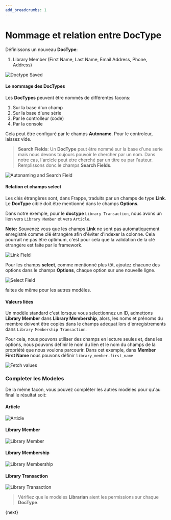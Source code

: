 ```yaml
---
add_breadcrumbs: 1
---
```

# Nommage et relation entre DocType

Définissons un nouveau **DocType**:

1. Library Member (First Name, Last Name, Email Address, Phone, Address)

<img class="screenshot" alt="Doctype Saved" src="/docs/assets/img/naming_doctype.png">


#### Le nommage des DocTypes

Les **DocTypes** peuvent être nommés de différentes facons:

1. Sur la base d'un champ
1. Sur la base d'une série
1. Par le controlleur (code)
1. Par la console

Cela peut être configuré par le champs **Autoname**. Pour le controleur, laissez vide.

> **Search Fields**: Un **DocType** peut être nommé sur la base d'une serie mais nous devons toujours pouvoir le chercher par un nom.
Dans notre cas, l'arcicle peut etre cherché par un titre ou par l'auteur. Remplissons donc le champs **Search Fields**.

<img class="screenshot" alt="Autonaming and Search Field" src="/docs/assets/img/autoname_and_search_field.png">

#### Relation et champs select

Les clés étrangères sont, dans Frappe, traduits par un champs de type **Link**. Le **DocType** ciblé doit être mentionné
 dans le champs **Options**.

Dans notre exemple, pour le **doctype** `Library Transaction`, nous avons un lien vers `Library Member` et vers `Article`.

**Note:** Souvenez vous que les champs **Link** ne sont pas automatiquement enregistré comme clé étrangère afin d'éviter
d'indexer la colonne. Cela pourrait ne pas être optimum, c'est pour cela que la validation de la clé étrangère est faite
par le framework.

<img class="screenshot" alt="Link Field" src="/docs/assets/img/link_field.png">

Pour les champs **select**, comme mentionné plus tôt, ajoutez chacune des options dans le champs **Options**, chaque
option sur une nouvelle ligne.

<img class="screenshot" alt="Select Field" src="/docs/assets/img/select_field.png">

faites de même pour les autres modèles.

#### Valeurs liées

Un modèle standard c'est lorsque vous selectionnez un ID, admettons **Library Member** dans **Library Membership**, alors,
les noms et prénoms du membre doivent être copiés dans le champs adequat lors d'enregistrements dans `Library Membership Transaction`.

Pour cela, nous pouvons utiliser des champs en lecture seules et, dans les options, nous pouvons définir le nom du lien
et le nom du champs de la propriété que nous voulons parcourir. Dans cet exemple, dans **Member First Name** nous pouvons
définir `library_member.first_name`

<img class="screenshot" alt="Fetch values" src="/docs/assets/img/fetch.png">

### Completer les Modeles

De la même facon, vous pouvez compléter les autres modèles pour qu'au final le résultat soit:

#### Article

<img class="screenshot" alt="Article" src="/docs/assets/img/doctype_article.png">

#### Library Member

<img class="screenshot" alt="Library Member" src="/docs/assets/img/doctype_lib_member.png">

#### Library Membership

<img class="screenshot" alt="Library Membership" src="/docs/assets/img/doctype_lib_membership.png">

#### Library Transaction

<img class="screenshot" alt="Library Transaction" src="/docs/assets/img/doctype_lib_trans.png">

> Vérifiez que le modèles **Librarian** aient les permissions sur chaque **DocType**.

{next}
